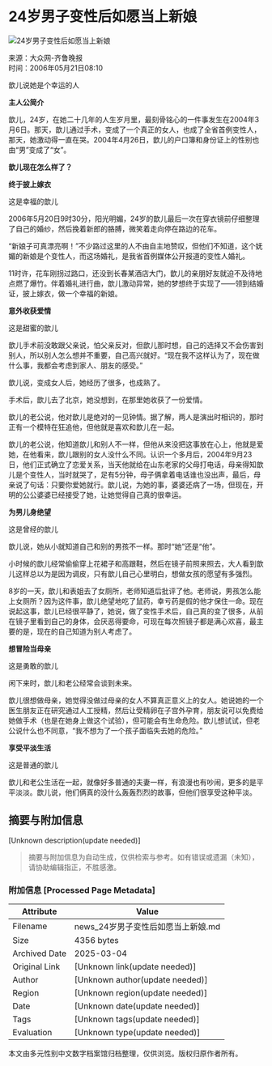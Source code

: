 # 24岁男子变性后如愿当上新娘

![24岁男子变性后如愿当上新娘](http://image2.sina.com.cn/dy/s/2006-05-21/cd59bc6db392f71864bd52dd88f72e0e.jpg)

来源：大众网-齐鲁晚报  
时间：2006年05月21日08:10  

歆儿说她是个幸运的人

**主人公简介**

歆儿，24岁，在她二十几年的人生岁月里，最刻骨铭心的一件事发生在2004年3月6日。那天，歆儿通过手术，变成了一个真正的女人，也成了全省首例变性人，那天，她激动得一直在哭。2004年4月26日，歆儿的户口簿和身份证上的性别也由“男”变成了“女”。

**歆儿现在怎么样了？**

**终于披上嫁衣**

这是幸福的歆儿

2006年5月20日9时30分，阳光明媚，24岁的歆儿最后一次在穿衣镜前仔细整理了自己的婚纱，然后挽着新郎的胳膊，微笑着走向停在路边的花车。

“新娘子可真漂亮啊！”不少路过这里的人不由自主地赞叹，但他们不知道，这个妩媚的新娘是个变性人，而这场婚礼，是我省首例媒体公开报道的变性人婚礼。

11时许，花车刚拐过路口，还没到长春某酒店大门，歆儿的亲朋好友就迫不及待地点燃了爆竹。伴着婚礼进行曲，歆儿激动异常，她的梦想终于实现了——领到结婚证，披上嫁衣，做一个幸福的新娘。

**意外收获爱情**

这是甜蜜的歆儿

歆儿手术前没敢跟父亲说，怕父亲反对，但歆儿那时想，自己的选择又不会伤害到别人，所以别人怎么想并不重要，自己高兴就好。“现在我不这样认为了，现在做什么事，我都会考虑到家人、朋友的感受。”

歆儿说，变成女人后，她经历了很多，也成熟了。

手术后，歆儿去了北京，她没想到，在那里她收获了一份爱情。

歆儿的老公说，他对歆儿是绝对的一见钟情。据了解，两人是演出时相识的，那时正有一个模特在狂追他，但他就是喜欢和歆儿在一起。

歆儿的老公说，他知道歆儿和别人不一样，但他从来没把这事放在心上，他就是爱她，在他看来，歆儿跟别的女人没什么不同。认识一个多月后，2004年9月23日，他们正式确立了恋爱关系，当天他就给在山东老家的父母打电话，母亲得知歆儿是个变性人，当时就哭了，足有5分钟，母子俩拿着电话谁也没出声，最后，母亲说了句话：只要你爱她就行。歆儿说，为她的事，婆婆还病了一场，但现在，开明的公公婆婆已经接受了她，让她觉得自己真的很幸运。

**为男儿身绝望**

这是曾经的歆儿

歆儿说，她从小就知道自己和别的男孩不一样。那时“她”还是“他”。

小时候的歆儿经常偷偷穿上花裙子和高跟鞋，然后在镜子前照来照去，大人看到歆儿这样总以为是因为调皮，只有歆儿自己心里明白，想做女孩的愿望有多强烈。

8岁的一天，歆儿和表姐去了女厕所，老师知道后批评了他。老师说，男孩怎么能上女厕所？因为这件事，歆儿绝望地吃了鼠药，幸亏药是假的他才保住一命。现在说起这事，歆儿已经很平静了，她说，做了变性手术后，自己真的变了很多，从前在镜子里看到自己的身体，会厌恶得要命，可现在每次照镜子都是满心欢喜，最主要的是，现在的自己知道为别人考虑了。

**想冒险当母亲**

这是勇敢的歆儿

闲下来时，歆儿和老公经常会谈到未来。

歆儿很想做母亲，她觉得没做过母亲的女人不算真正意义上的女人。她说她的一个医生朋友正在研究通过人工授精，然后让受精卵在子宫外孕育，朋友说可以免费给她做手术（也是在她身上做这个试验），但可能会有生命危险。歆儿想试试，但老公说什么也不同意，“我不想为了一个孩子面临失去她的危险。”

**享受平淡生活**

这是普通的歆儿

歆儿和老公生活在一起，就像好多普通的夫妻一样，有浪漫也有吵闹，更多的是平平淡淡。歆儿说，他们俩真的没什么轰轰烈烈的故事，但他们很享受这种平淡。
<!-- tcd_original_link http://news.sina.com.cn/s/2006-05-21/08108988985s.shtml?from=wap -->


## 摘要与附加信息

<!-- tcd_abstract -->
[Unknown description(update needed)]
<!-- tcd_abstract_end -->

> 摘要与附加信息为自动生成，仅供检索与参考。如有错误或遗漏（未知），请协助编辑指正，不胜感激。

### 附加信息 [Processed Page Metadata]

| Attribute       | Value                                  |
|-----------------|----------------------------------------|
| Filename        | news_24岁男子变性后如愿当上新娘.md                             |
| Size            | 4356 bytes                           |
| Archived Date   | 2025-03-04                             |
| Original Link   | [Unknown link(update needed)]                       |
| Author          | [Unknown author(update needed)]                               |
| Region          | [Unknown region(update needed)]                               |
| Date            | [Unknown date(update needed)]                                 |
| Tags            | [Unknown tags(update needed)]                                 |
| Evaluation            | [Unknown type(update needed)]                                 |
<!-- tcd_table_end -->

本文由多元性别中文数字档案馆归档整理，仅供浏览。版权归原作者所有。
